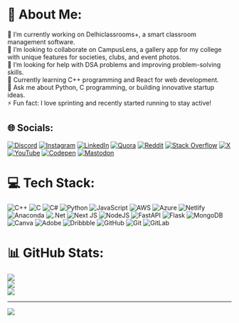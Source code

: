 # 💫 About Me:
🔭 I’m currently working on Delhiclassrooms+, a smart classroom management software.<br>👯 I’m looking to collaborate on CampusLens, a gallery app for my college with unique features for societies, clubs, and event photos.<br>🤝 I’m looking for help with DSA problems and improving problem-solving skills.<br>🌱 Currently learning C++ programming and React for web development.<br>💬 Ask me about Python, C programming, or building innovative startup ideas.<br>⚡ Fun fact: I love sprinting and recently started running to stay active!


## 🌐 Socials:
[![Discord](https://img.shields.io/badge/Discord-%237289DA.svg?logo=discord&logoColor=white)](https://discord.gg/CMS6r8AD) [![Instagram](https://img.shields.io/badge/Instagram-%23E4405F.svg?logo=Instagram&logoColor=white)](https://instagram.com/ariiix.24) [![LinkedIn](https://img.shields.io/badge/LinkedIn-%230077B5.svg?logo=linkedin&logoColor=white)](https://linkedin.com/in/Ashishkumar) [![Quora](https://img.shields.io/badge/Quora-%23B92B27.svg?logo=Quora&logoColor=white)](https://quora.com/profile/Ashish-Kumar-29702) [![Reddit](https://img.shields.io/badge/Reddit-%23FF4500.svg?logo=Reddit&logoColor=white)](https://reddit.com/user/excape-2406) [![Stack Overflow](https://img.shields.io/badge/-Stackoverflow-FE7A16?logo=stack-overflow&logoColor=white)](https://stackoverflow.com/users/Ariii) [![X](https://img.shields.io/badge/X-black.svg?logo=X&logoColor=white)](https://x.com/@Air_ashish_) [![YouTube](https://img.shields.io/badge/YouTube-%23FF0000.svg?logo=YouTube&logoColor=white)](https://youtube.com/@airxashish) [![Codepen](https://img.shields.io/badge/Codepen-000000?style=for-the-badge&logo=codepen&logoColor=white)](https://codepen.io/Ari-111) [![Mastodon](https://img.shields.io/badge/-MASTODON-%232B90D9?style=for-the-badge&logo=mastodon&logoColor=white)](https://mastodon.social/@airxashish) 

# 💻 Tech Stack:
![C++](https://img.shields.io/badge/c++-%2300599C.svg?style=flat&logo=c%2B%2B&logoColor=white) ![C](https://img.shields.io/badge/c-%2300599C.svg?style=flat&logo=c&logoColor=white) ![C#](https://img.shields.io/badge/c%23-%23239120.svg?style=flat&logo=csharp&logoColor=white) ![Python](https://img.shields.io/badge/python-3670A0?style=flat&logo=python&logoColor=ffdd54) ![JavaScript](https://img.shields.io/badge/javascript-%23323330.svg?style=flat&logo=javascript&logoColor=%23F7DF1E) ![AWS](https://img.shields.io/badge/AWS-%23FF9900.svg?style=flat&logo=amazon-aws&logoColor=white) ![Azure](https://img.shields.io/badge/azure-%230072C6.svg?style=flat&logo=microsoftazure&logoColor=white) ![Netlify](https://img.shields.io/badge/netlify-%23000000.svg?style=flat&logo=netlify&logoColor=#00C7B7) ![Anaconda](https://img.shields.io/badge/Anaconda-%2344A833.svg?style=flat&logo=anaconda&logoColor=white) ![.Net](https://img.shields.io/badge/.NET-5C2D91?style=flat&logo=.net&logoColor=white) ![Next JS](https://img.shields.io/badge/Next-black?style=flat&logo=next.js&logoColor=white) ![NodeJS](https://img.shields.io/badge/node.js-6DA55F?style=flat&logo=node.js&logoColor=white) ![FastAPI](https://img.shields.io/badge/FastAPI-005571?style=flat&logo=fastapi) ![Flask](https://img.shields.io/badge/flask-%23000.svg?style=flat&logo=flask&logoColor=white) ![MongoDB](https://img.shields.io/badge/MongoDB-%234ea94b.svg?style=flat&logo=mongodb&logoColor=white) ![Canva](https://img.shields.io/badge/Canva-%2300C4CC.svg?style=flat&logo=Canva&logoColor=white) ![Adobe](https://img.shields.io/badge/adobe-%23FF0000.svg?style=flat&logo=adobe&logoColor=white) ![Dribbble](https://img.shields.io/badge/Dribbble-EA4C89?style=flat&logo=dribbble&logoColor=white) ![GitHub](https://img.shields.io/badge/github-%23121011.svg?style=flat&logo=github&logoColor=white) ![Git](https://img.shields.io/badge/git-%23F05033.svg?style=flat&logo=git&logoColor=white) ![GitLab](https://img.shields.io/badge/gitlab-%23181717.svg?style=flat&logo=gitlab&logoColor=white)
# 📊 GitHub Stats:
![](https://github-readme-stats.vercel.app/api?username=Ari-111&theme=tokyonight&hide_border=false&include_all_commits=false&count_private=false)<br/>
![](https://github-readme-streak-stats.herokuapp.com/?user=Ari-111&theme=tokyonight&hide_border=false)<br/>
![](https://github-readme-stats.vercel.app/api/top-langs/?username=Ari-111&theme=tokyonight&hide_border=false&include_all_commits=false&count_private=false&layout=compact)

---
[![](https://visitcount.itsvg.in/api?id=Ari-111&icon=0&color=6)](https://visitcount.itsvg.in)

<!-- Proudly created with GPRM ( https://gprm.itsvg.in ) -->
